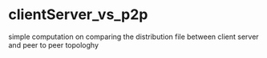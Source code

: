 # clientServer_vs_p2p

simple computation on comparing the distribution file between client server and peer to peer topologhy 
